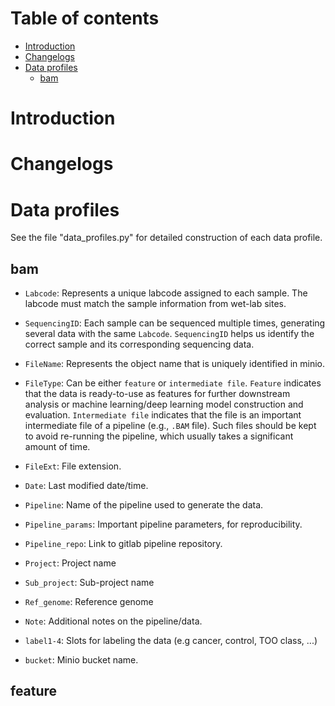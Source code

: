# Table of contents

- [Introduction](#introduction)
- [Changelogs](#changelogs)
- [Data profiles](#data-profiles)
  - [bam](#bam)

# Introduction

# Changelogs

# Data profiles
See the file "data_profiles.py" for detailed construction of each data profile.

## bam
- `Labcode`: Represents a unique labcode assigned to each sample. The labcode must match the sample information from wet-lab sites.

- `SequencingID`: Each sample can be sequenced multiple times, generating several data with the same `Labcode`. `SequencingID` helps us identify the correct sample and its corresponding sequencing data.

- `FileName`: Represents the object name that is uniquely identified in minio.

- `FileType`: Can be either `feature` or `intermediate file`. `Feature` indicates that the data is ready-to-use as features for further downstream analysis or machine learning/deep learning model construction and evaluation. `Intermediate file` indicates that the file is an important intermediate file of a pipeline (e.g., `.BAM` file). Such files should be kept to avoid re-running the pipeline, which usually takes a significant amount of time.

- `FileExt`: File extension.

- `Date`: Last modified date/time.

- `Pipeline`: Name of the pipeline used to generate the data.

- `Pipeline_params`: Important pipeline parameters, for reproducibility.

- `Pipeline_repo`: Link to gitlab pipeline repository. 

- `Project`: Project name

- `Sub_project`: Sub-project name

- `Ref_genome`: Reference genome

- `Note`: Additional notes on the pipeline/data.

- `label1-4`: Slots for labeling the data (e.g cancer, control, TOO class, ...)

- `bucket`: Minio bucket name.

## feature

